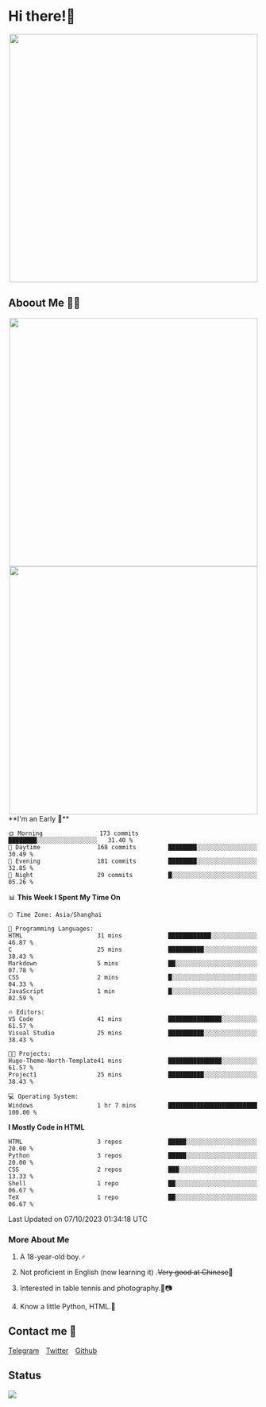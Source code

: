# Hi there!🎉

<div align=center><img src="https://count.getloli.com/get/@Cicada000?theme=moebooru" width=500px></div>

## Aboout Me 👀💦

<div align=center>
<img src="https://github-readme-stats.vercel.app/api?username=Cicada000&show_icons=true&theme=tokyonight" width=500px>
<br>
<img src="https://github-readme-stats.vercel.app/api/top-langs/?username=Cicada000&show_icons=true&theme=tokyonight&layout=compact" width=500px>
</div>
<!--START_SECTION:waka-->
**I'm an Early 🐤** 

```text
🌞 Morning                173 commits         ████████░░░░░░░░░░░░░░░░░   31.40 % 
🌆 Daytime                168 commits         ████████░░░░░░░░░░░░░░░░░   30.49 % 
🌃 Evening                181 commits         ████████░░░░░░░░░░░░░░░░░   32.85 % 
🌙 Night                  29 commits          █░░░░░░░░░░░░░░░░░░░░░░░░   05.26 % 
```


📊 **This Week I Spent My Time On** 

```text
🕑︎ Time Zone: Asia/Shanghai

💬 Programming Languages: 
HTML                     31 mins             ████████████░░░░░░░░░░░░░   46.87 % 
C                        25 mins             ██████████░░░░░░░░░░░░░░░   38.43 % 
Markdown                 5 mins              ██░░░░░░░░░░░░░░░░░░░░░░░   07.78 % 
CSS                      2 mins              █░░░░░░░░░░░░░░░░░░░░░░░░   04.33 % 
JavaScript               1 min               █░░░░░░░░░░░░░░░░░░░░░░░░   02.59 % 

🔥 Editors: 
VS Code                  41 mins             ███████████████░░░░░░░░░░   61.57 % 
Visual Studio            25 mins             ██████████░░░░░░░░░░░░░░░   38.43 % 

🐱‍💻 Projects: 
Hugo-Theme-North-Template41 mins             ███████████████░░░░░░░░░░   61.57 % 
Project1                 25 mins             ██████████░░░░░░░░░░░░░░░   38.43 % 

💻 Operating System: 
Windows                  1 hr 7 mins         █████████████████████████   100.00 % 
```

**I Mostly Code in HTML** 

```text
HTML                     3 repos             █████░░░░░░░░░░░░░░░░░░░░   20.00 % 
Python                   3 repos             █████░░░░░░░░░░░░░░░░░░░░   20.00 % 
CSS                      2 repos             ███░░░░░░░░░░░░░░░░░░░░░░   13.33 % 
Shell                    1 repo              ██░░░░░░░░░░░░░░░░░░░░░░░   06.67 % 
TeX                      1 repo              ██░░░░░░░░░░░░░░░░░░░░░░░   06.67 % 
```




 Last Updated on 07/10/2023 01:34:18 UTC
<!--END_SECTION:waka-->

### More About Me

1. A 18-year-old boy.♂

2. Not proficient in English (now learning it) .~~Very good at Chinese~~🤣

3. Interested in table tennis and photography.🏓📷

4. Know a little Python, HTML.🐍


## Contact me 💬

[Telegram](https://t.me/CicadaLYW)&emsp;[Twitter](https://twitter.com/Cicada0001)&emsp;[Github](https://github.com/Cicada000)

## Status
<img src="https://weather-icon.journeyad.repl.co/@hangzhou?v=1" align="left">







